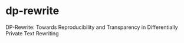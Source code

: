 # dp-rewrite
DP-Rewrite: Towards Reproducibility and Transparency in Differentially Private Text Rewriting

